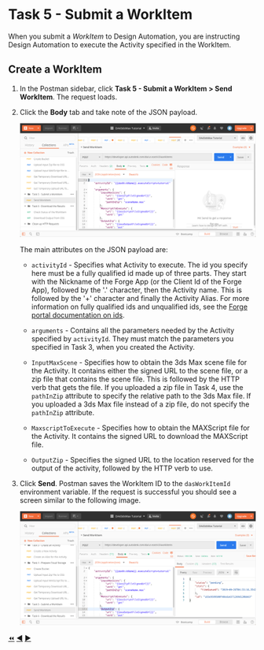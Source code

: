 # Task 5 - Submit a WorkItem

When you submit a *WorkItem* to Design Automation, you are instructing Design Automation to execute the Activity specified in the WorkItem.


## Create a WorkItem

1. In the Postman sidebar, click **Task 5 - Submit a WorkItem > Send WorkItem**. The request loads.

2. Click the **Body** tab and take note of the JSON payload.

    ![WorkItem JSON Payload](../images/task5-workitem_json_payload.png "WorkItem JSON Payload")

    The main attributes on the JSON payload are:

    - `activityId` - Specifies what Activity to execute. The id you specify here must be a fully qualified id made up of three parts. They start with the Nickname of the Forge App (or the Client Id of the Forge App), followed by the '.' character, then the Activity name. This is followed by the '+' character and finally the Activity Alias. For more information on fully qualified ids and unqualified ids, see the [Forge portal documentation on ids](https://forge.autodesk.com/en/docs/design-automation/v3/developers_guide/aliases-and-ids/#ids).

    - `arguments` - Contains all the parameters needed by the Activity specified by `activityId`. They must match the parameters you specified in Task 3, when you created the Activity.

    - `InputMaxScene` - Specifies how to obtain the 3ds Max scene file for the Activity. It contains either the signed URL to the scene file, or a zip file that contains the scene file. This is followed by the HTTP verb that gets the file. If you uploaded a zip file in Task 4, use the `pathInZip` attribute to specify the relative path to the 3ds Max file. If you uploaded a 3ds Max file instead of a zip file, do not specify the `pathInZip` attribute.

    - `MaxscriptToExecute` - Specifies how to obtain the MAXScript file for the Activity. It contains the signed URL to download the MAXScript file.

    - `OutputZip` - Specifies the signed URL to the location reserved for the output of the activity, followed by the HTTP verb to use.

3. Click **Send**. Postman saves the WorkItem ID to the `dasWorkItemId` environment variable. If the request is successful you should see a screen similar to the following image.

    ![Successful WorkItem](../images/task5-result_url.png "Successful WorkItem")


[:rewind:](../readme.md "readme.md") [:arrow_backward:](task-4.md "Previous task") [:arrow_forward:](task-6.md "Next task")
